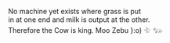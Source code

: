 No machine yet exists where grass is put <br>
in at one end and milk is output at the other. <br>
Therefore the Cow is king. Moo  Zebu  }:o)  𓄀  𓃓


<!--
**ZebuSanctuary/ZebuSanctuary** is a ✨ _special_ ✨ repository because its `README.md` (this file) appears on your GitHub profile.

Here are some ideas to get you started:

- 🔭 I’m currently working on ...
- 🌱 I’m currently learning ...
- 👯 I’m looking to collaborate on ...
- 🤔 I’m looking for help with ...
- 💬 Ask me about ...
- 📫 How to reach me: ...
- 😄 Pronouns: ...
- ⚡ Fun fact: ...
-->
